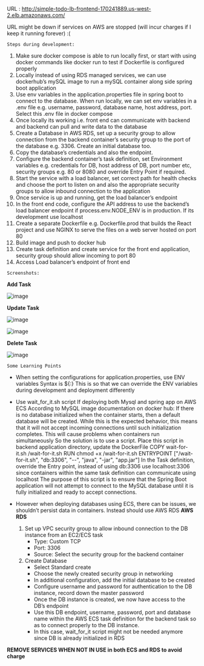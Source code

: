URL : http://simple-todo-lb-frontend-170241889.us-west-2.elb.amazonaws.com/

URL might be down if services on AWS are stopped (will incur charges if I keep it running forever) :(

`Steps during development:`
1. Make sure docker compose is able to run locally first, or start with using docker commands like docker run to test if Dockerfile is configured properly
2. Locally instead of using RDS managed services, we can use dockerhub’s mySQL image to run a mySQL container along side spring boot application
3. Use env variables in the application.properties file in spring boot to connect to the database. When run locally, we can set env variables in a .env file e.g. username, password, database name, host address, port. Select this .env file in docker compose
4. Once locally its working i.e. front end can communicate with backend and backend can pull and write data to the database
5. Create a Database in AWS RDS, set up a security group to allow connection from the backend container’s security group to the port of the database e.g. 3306. Create an initial database too.
6. Copy the database’s credentials and also the endpoint.
7. Configure the backend container’s task definition, set Environment variables e.g. credentials for DB, host address of DB, port number etc, security groups e.g. 80 or 8080 and override Entry Point if required.
8. Start the service with a load balancer, set correct path for health checks and choose the port to listen on and also the appropriate security groups to allow inbound connection to the application
9. Once service is up and running, get the load balancer’s endpoint
10. In the front end code, configure the API address to use the backend’s load balancer endpoint if process.env.NODE_ENV is in production. If its development use localhost
11. Create a separate Dockerfile e.g. Dockerfile.prod that builds the React project and use NGINX to serve the files on a web server hosted on port 80
12. Build image and push to docker hub
13. Create task definition and create service for the front end application, security group should allow incoming to port 80
14. Access Load balancer’s endpoint of front end


`Screenshots:`

**Add Task**

![image](https://github.com/user-attachments/assets/e3940f1b-4db5-408e-9103-1b65bb13e8ac)


**Update Task**

![image](https://github.com/user-attachments/assets/2d880f7d-0b00-454c-bb25-02819d8b22b2)

![image](https://github.com/user-attachments/assets/be0272af-b1c1-4695-9a56-c8035843d521)


**Delete Task**

![image](https://github.com/user-attachments/assets/c3fd52a1-68ac-4c6d-be90-0a3837e0421b)




`Some Learning Points`
- When setting the configurations for application.properties, use ENV variables
Syntax is ${<ENV name>:<default value>}
This is so that we can override the ENV variables during development and deployment differently	

- Use wait_for_it.sh script If deploying both Mysql and spring app on AWS ECS
According to MySQL image documentation on docker hub: If there is no database initialized when the container starts, then a default database will be created. While this is the expected behavior, this means that it will not accept incoming connections until such initialization completes. This will cause problems when containers run simultaneously
So the solution is to use a script. Place this script in backend application directory, update the DockerFile
COPY wait-for-it.sh /wait-for-it.sh
RUN chmod +x /wait-for-it.sh
ENTRYPOINT ["/wait-for-it.sh", "db:3306", "--", "java", "-jar", "app.jar"]
In the Task definition, override the Entry point, instead of using db:3306 use localhost:3306 since containers within the same task definition can communicate using localhost
The purpose of this script is to ensure that the Spring Boot application will not attempt to connect to the MySQL database until it is fully initialized and ready to accept connections.

- However when deploying databases using ECS, there can be issues, we shouldn’t persist data in containers. Instead should use AWS RDS
**AWS RDS**
  1. Set up VPC security group to allow inbound connection to the DB instance from an EC2/ECS task
        - Type: Custom TCP
        - Port: 3306
        - Source: Select the security group for the backend container
  2. Create Database
      - Select Standard create
      - Choose the newly created security group in networking
      - In additional configuration, add the initial database to be created
      - Configure username and password for authentication to the DB instance, record down the master password
      - Once the DB instance is created, we now have access to the DB’s endpoint
      - Use this DB endpoint, username, password, port and database name within the AWS ECS task definition for the backend task so as to connect properly to the DB instance. 
      - In this case, wait_for_it script might not be needed anymore since DB is already initialized in RDS


**REMOVE SERVICES WHEN NOT IN USE in both ECS and RDS to avoid charge**
